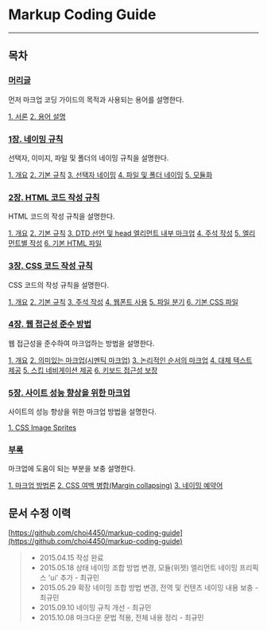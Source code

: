 Markup Coding Guide
===

---

목차
---

### [머리글](http://overtimeman.tistory.com/entry/Markup-Coding-Guide-Preface)

먼저 마크업 코딩 가이드의 목적과 사용되는 용어를 설명한다.

[1. 서론](http://overtimeman.tistory.com/entry/Markup-Coding-Guide-Preface#1-서론)
[2. 용어 설명](http://overtimeman.tistory.com/entry/Markup-Coding-Guide-Preface#2-용어-설명)

### [1장. 네이밍 규칙](http://overtimeman.tistory.com/entry/Markup-Coding-Guide-Chapter1)

선택자, 이미지, 파일 및 폴더의 네이밍 규칙을 설명한다.

[1. 개요](http://overtimeman.tistory.com/entry/Markup-Coding-Guide-Chapter1#1-1-개요)
[2. 기본 규칙](http://overtimeman.tistory.com/entry/Markup-Coding-Guide-Chapter1#1-2-기본-규칙)
[3. 선택자 네이밍](http://overtimeman.tistory.com/entry/Markup-Coding-Guide-Chapter1#1-3-선택자-네이밍)
[4. 파일 및 폴더 네이밍](http://overtimeman.tistory.com/entry/Markup-Coding-Guide-Chapter1#1-4-파일-및-폴더-네이밍)
[5. 모듈화](http://overtimeman.tistory.com/entry/Markup-Coding-Guide-Chapter1#1-5-모듈화)

### [2장. HTML 코드 작성 규칙](http://overtimeman.tistory.com/entry/Markup-Coding-Guide-Chapter2)

HTML 코드의 작성 규칙을 설명한다.

[1. 개요](http://overtimeman.tistory.com/entry/Markup-Coding-Guide-Chapter2#2-1-개요)
[2. 기본 규칙](http://overtimeman.tistory.com/entry/Markup-Coding-Guide-Chapter2#2-2-기본-규칙)
[3. DTD 선언 및 head 엘리먼트 내부 마크업](http://overtimeman.tistor.com/entry/Markup-Coding-Guide-Chapter2#2-3-DTD-선언-및-head-엘리먼트-내부-마크업)
[4. 주석 작성](http://overtimeman.tistory.com/entry/Markup-Coding-Guide-Chapter2#2-4-주석-작성)
[5. 엘리먼트별 작성](http://overtimeman.tistory.com/entry/Markup-Coding-Guide-Chapter2#2-5-엘리먼트별-작성)
[6. 기본 HTML 파일](http://overtimeman.tistory.com/entry/Markup-Coding-Guide-Chapter2#2-6-기본-HTML-파일)

### [3장. CSS 코드 작성 규칙](http://overtimeman.tistory.com/entry/Markup-Coding-Guide-Chapter3)

CSS 코드의 작성 규칙을 설명한다.

[1. 개요](http://overtimeman.tistory.com/entry/Markup-Coding-Guide-Chapter3#3-1-개요)
[2. 기본 규칙](http://overtimeman.tistory.com/entry/Markup-Coding-Guide-Chapter3#3-2-기본-규칙)
[3. 주석 작성](http://overtimeman.tistory.com/entry/Markup-Coding-Guide-Chapter3#3-3-주석-작성)
[4. 웹폰트 사용](http://overtimeman.tistory.com/entry/Markup-Coding-Guide-Chapter3#3-4-웹폰트-사용)
[5. 파일 분기](http://overtimeman.tistory.com/entry/Markup-Coding-Guide-Chapter3#3-5-파일-분기)
[6. 기본 CSS 파일](http://overtimeman.tistory.com/entry/Markup-Coding-Guide-Chapter3#3-6-기본-CSS-파일)

### [4장. 웹 접근성 준수 방법](http://overtimeman.tistory.com/entry/Markup-Coding-Guide-Chapter4)

웹 접근성을 준수하여 마크업하는 방법을 설명한다.

[1. 개요](http://overtimeman.tistory.com/entry/Markup-Coding-Guide-Chapter4#4-1-개요)
[2. 의미있는 마크업(시멘틱 마크업)](http://overtimeman.tistory.com/entry/Markup-Coding-Guide-Chapter4#4-2-의미있는-마크업시멘틱-마크업)
[3. 논리적인 순서의 마크업](http://overtimeman.tistory.com/entry/Markup-Coding-Guide-Chapter4#4-3-논리적인-순서의-마크업)
[4. 대체 텍스트 제공](http://overtimeman.tistory.com/entry/Markup-Coding-Guide-Chapter4#4-4-대체-텍스트-제공)
[5. 스킵 네비게이션 제공](http://overtimeman.tistory.com/entry/Markup-Coding-Guide-Chapter4#4-5-스킵-네비게이션-제공)
[6. 키보드 접근성 보장](http://overtimeman.tistory.com/entry/Markup-Coding-Guide-Chapter4#4-6-키보드-접근성-보장)

### [5장. 사이트 성능 향상을 위한 마크업](http://overtimeman.tistory.com/entry/Markup-Coding-Guide-Chapter5)

사이트의 성능 향상을 위한 마크업 방법을 설명한다.

[1. CSS Image Sprites](http://overtimeman.tistory.com/entry/Markup-Coding-Guide-Chapter5#5-1-CSS-Image-Sprites)

### [부록](http://overtimeman.tistory.com/entry/Markup-Coding-Guide-Appendix)

마크업에 도움이 되는 부분을 보충 설명한다.

[1. 마크업 방법론](http://overtimeman.tistory.com/entry/Markup-Coding-Guide-Appendix#1-마크업-방법론)
[2. CSS 여백 병합(Margin collapsing)](http://overtimeman.tistory.com/entry/Markup-Coding-Guide-Appendix#2-css-여백-병합margin-collapsing)
[3. 네이밍 예약어](http://overtimeman.tistory.com/entry/Markup-Coding-Guide-Appendix#3-네이밍-예약어)

문서 수정 이력
---

[https://github.com/choi4450/markup-coding-guide](https://github.com/choi4450/markup-coding-guide)

> - 2015.04.15 작성 완료
> - 2015.05.18 상태 네이밍 조합 방법 변경, 모듈(위젯) 엘리먼트 네이밍 프리픽스 'ui' 추가 - 최규민
> - 2015.05.29 확장 네이밍 조합 방법 변경, 전역 및 컨텐츠 네이밍 내용 보충 - 최규민
> - 2015.09.10 네이밍 규칙 개선 - 최규민
> - 2015.10.08 마크다운 문법 적용, 전체 내용 정리 - 최규민
